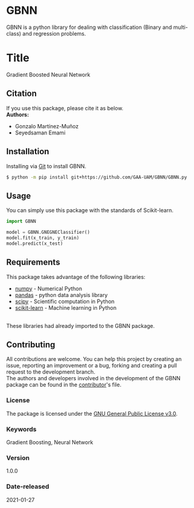 # GBNN
GBNN is a python library for dealing with classification (Binary and multi-class) and regression problems.

# Title
Gradient Boosted Neural Network

## Citation 
If you use this package, please cite it as below.
<br/> **Authors:**
- Gonzalo Martínez-Muñoz
- Seyedsaman Emami 


## Installation
Installing via [Git](https://github.com/) to install GBNN.

```bash
$ python -m pip install git+https://github.com/GAA-UAM/GBNN/GBNN.py
```

## Usage
You can simply use this package with the standards of Scikit-learn.

```python
import GBNN

model = GBNN.GNEGNEClassifier()
model.fit(x_train, y_train)
model.predict(x_test)
```

## Requirements
This package takes advantage of the following libraries:
- [numpy](https://numpy.org/) - Numerical Python
- [pandas](https://pandas.pydata.org/) - python data analysis library
- [scipy](https://www.scipy.org/) - Scientific computation in Python
- [scikit-learn](https://scikit-learn.org/stable/) - Machine learning in Python
<br/>
These libraries had already imported to the GBNN package.

## Contributing
All contributions are welcome. You can help this project by creating an issue, 
reporting an improvement or a bug, forking and creating a pull request to the 
development branch.
<br/>
The authors and developers involved in the development of the GBNN package can be found in the [contributor](contributors.txt)'s file.



### License
The package is licensed under the [GNU General Public License v3.0](https://spdx.org/licenses/GPL-3.0-or-later.html).

### Keywords
Gradient Boosting, Neural Network

### Version 
1.0.0

### Date-released
2021-01-27


